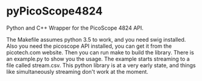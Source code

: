# pyPicoScope4824
Python and C++ Wrapper for the PicoScope 4824 API.

The Makefile assumes python 3.5 to work, and you need swig installed. Also you need the picoscope API installed, you can get it from the picotech.com website.
Then you can run make to build the library.
There is an example.py to show you the usage. The example starts streaming to a file called stream.csv.
This python library is at a very early state, and things like simultaneously streaming don't work at the moment.
